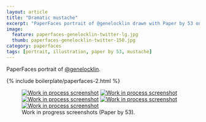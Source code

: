 ```yaml
---
layout: article
title: "Dramatic mustache"
excerpt: "PaperFaces portrait of @genelocklin drawn with Paper by 53 on an iPad."
image: 
  feature: paperfaces-genelocklin-twitter-lg.jpg
  thumb: paperfaces-genelocklin-twitter-150.jpg
category: paperfaces
tags: [portrait, illustration, paper by 53, mustache]
---
```


PaperFaces portrait of [@genelocklin](http://twitter.com/genelocklin).

{% include boilerplate/paperfaces-2.html %}

<figure class="half">
	<a href="{{ site.url }}/images/paperfaces-genelocklin-process-1-lg.jpg"><img src="{{ site.url }}/images/paperfaces-genelocklin-process-1-600.jpg" alt="Work in process screenshot"></a>
	<a href="{{ site.url }}/images/paperfaces-genelocklin-process-2-lg.jpg"><img src="{{ site.url }}/images/paperfaces-genelocklin-process-2-600.jpg" alt="Work in process screenshot"></a>
	<a href="{{ site.url }}/images/paperfaces-genelocklin-process-3-lg.jpg"><img src="{{ site.url }}/images/paperfaces-genelocklin-process-3-600.jpg" alt="Work in process screenshot"></a>
	<a href="{{ site.url }}/images/paperfaces-genelocklin-process-4-lg.jpg"><img src="{{ site.url }}/images/paperfaces-genelocklin-process-4-600.jpg" alt="Work in process screenshot"></a>
	<a href="{{ site.url }}/images/paperfaces-genelocklin-process-5-lg.jpg"><img src="{{ site.url }}/images/paperfaces-genelocklin-process-5-600.jpg" alt="Work in process screenshot"></a>
	<figcaption>Work in progress screenshots (Paper by 53).</figcaption>
</figure>